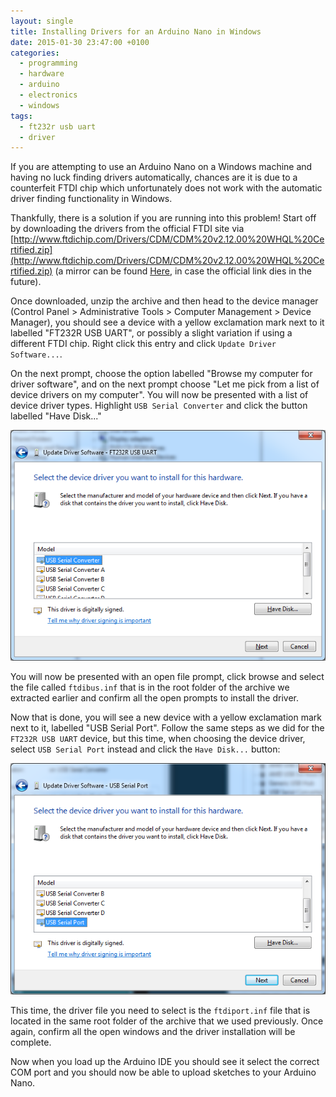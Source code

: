 ```yaml
---
layout: single
title: Installing Drivers for an Arduino Nano in Windows
date: 2015-01-30 23:47:00 +0100
categories:
  - programming
  - hardware
  - arduino
  - electronics
  - windows
tags:
  - ft232r usb uart
  - driver
---
```

If you are attempting to use an Arduino Nano on a Windows machine and having no luck finding drivers automatically, chances are it is due to a counterfeit FTDI chip which unfortunately does not work with the automatic driver finding functionality in Windows.

Thankfully, there is a solution if you are running into this problem! Start off by downloading the drivers from the official FTDI site via [http://www.ftdichip.com/Drivers/CDM/CDM%20v2.12.00%20WHQL%20Certified.zip](http://www.ftdichip.com/Drivers/CDM/CDM%20v2.12.00%20WHQL%20Certified.zip) (a mirror can be found [Here](https://mega.co.nz/#!XRsFhKZD!GYfC83h701XkbhT7OO3GkOtnaENl-aNyHKWjmCqOWEQ), in case the official link dies in the future).

Once downloaded, unzip the archive and then head to the device manager (Control Panel > Administrative Tools > Computer Management > Device Manager), you should see a device with a yellow exclamation mark next to it labelled "FT232R USB UART", or possibly a slight variation if using a different FTDI chip. Right click this entry and click `Update Driver Software...`.

On the next prompt, choose the option labelled "Browse my computer for driver software", and on the next prompt choose "Let me pick from a list of device drivers on my computer". You will now be presented with a list of device driver types. Highlight `USB Serial Converter` and click the button labelled "Have Disk..."

![](/assets/images/installing-drivers-for-an-arduino-nano-in-windows/ft232r_usb_uart_usb_serial_converter.png)

You will now be presented with an open file prompt, click browse and select the file called `ftdibus.inf` that is in the root folder of the archive we extracted earlier and confirm all the open prompts to install the driver.

Now that is done, you will see a new device with a yellow exclamation mark next to it, labelled "USB Serial Port". Follow the same steps as we did for the `FT232R USB UART` device, but this time, when choosing the device driver, select `USB Serial Port` instead and click the `Have Disk...` button:

![](/assets/images/installing-drivers-for-an-arduino-nano-in-windows/usb_serial_port.png)

This time, the driver file you need to select is the `ftdiport.inf` file that is located in the same root folder of the archive that we used previously. Once again, confirm all the open windows and the driver installation will be complete.

Now when you load up the Arduino IDE you should see it select the correct COM port and you should now be able to upload sketches to your Arduino Nano.
